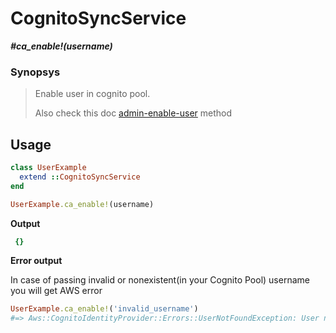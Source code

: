 # CognitoSyncService

__*#ca_enable!(username)*__

### Synopsys

> Enable user in cognito pool.
>
> Also check this doc [admin-enable-user](https://docs.aws.amazon.com/cli/latest/reference/cognito-idp/admin-enable-user.html) method

## Usage

```ruby
class UserExample
  extend ::CognitoSyncService
end

UserExample.ca_enable!(username)
```

__Output__

```ruby
 {}
```

__Error output__

In case of passing invalid or nonexistent(in your Cognito Pool) username you will get AWS error

```ruby
UserExample.ca_enable!('invalid_username')
#=> Aws::CognitoIdentityProvider::Errors::UserNotFoundException: User not found.
```
